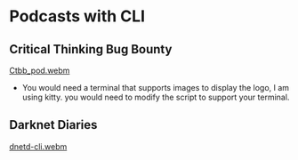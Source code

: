 # Podcasts with CLI 


## Critical Thinking Bug Bounty
[Ctbb_pod.webm](https://github.com/HrideshG88/Podcastinate/assets/37382537/aac93786-5c9a-494a-8032-918d50f4915f)
- You would need a terminal that supports images to display the logo, I am using kitty. you would need to modify the script to support your terminal.

## Darknet Diaries
[dnetd-cli.webm](https://github.com/HrideshG88/Podcastinate/assets/37382537/aa11c92e-e07a-46b7-9350-795fd45e6f04)

